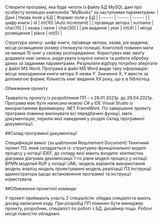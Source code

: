 Створити програму, яка буде читати із файлу БД MySQL дані про особисту колекцію книголюба "MyBooks" за наступними параметрами:
| Дані | Назва поля у БД | Формат поля у БД |
| ------ | ------ | ------ |
| шифр книги | id	| int(10) (Auto increment) |
| прізвище автора | surname	| char(15) |
| назва | name | char(30) |
| рік видання | year | int(4) |
| місце розміщення | place | int(5) |

Структура запису: шифр книги, прізвище автора, назва, рік видання, місце розміщення (номер стелажута полиця). 
Книголюб повинен мати не менше 10 книг у своєму розпорядженні.
Користувач має змогу додавати нові записи, редагувати існуючі записи  та  робити  обробку  даних за  заданими  параметрами. 
Результати відбору потрібно зберігати у файлі MS Word. 
Програма в файл MS Word видає таку інформацію:
місце знаходження  книги  автора X назви Y.
Значення X,  Y ввести за допомогою форми;
Кількість книг видання XX року, що є в бібліотеці.

Обмеження проекту

Тривалість проекту із розроблення ПП – з 28.01.2021р. до 29.04.2021р.
Програма має бути написана мовою C# у IDE Visual Studio із використанням фреймворку .NET FrameWork.
По завершенні проекту програма повинна виконувати всі передбачені функції, мати документацію, перелік якої наведений у розділі Склад програмної документації.

##Склад програмної документації

Специфікація вимог (за шаблоном Requirement Document)
Технічний проект ПЗ, який складається із:
структурно-функціональної моделі процесу у нотації IDEF, до складу якої мають входити:
контекстна діаграма
діаграма декомпозиції 1-го рівня
моделі процесу у нотації BPMN
моделей RUP у нотації UML:
модель варіантів використання
модель аналізу
модель проектування
модель реалізації ПЗ
Інструкції адміністратора (щодо встановлення програми) та інструкції користувача.

##Обмеження проектної команди

У проекті приймають участь 2 спеціалісти: обидва спеціаліста мають досвід написання коду. При розробці ПП повинен бути менеджер проекту, розробник, спеціаліст по роботі з БД, дизайнер тощо. Робочі місця повністю обладнані.
